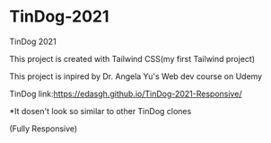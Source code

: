 # TinDog-2021

TinDog 2021

This project is created with Tailwind CSS(my first Tailwind project)

This project is inpired by Dr. Angela Yu's Web dev course on Udemy


TinDog link:https://edasgh.github.io/TinDog-2021-Responsive/

*It dosen't look so similar to other TinDog clones

(Fully Responsive)

